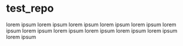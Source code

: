 # test_repo
lorem 
ipsum
lorem 
ipsum
lorem 
ipsum
lorem 
ipsum
lorem 
ipsum
lorem 
ipsum
lorem 
ipsum
lorem 
ipsum
lorem 
ipsum
lorem 
ipsum
lorem 
ipsum
lorem 
ipsum
